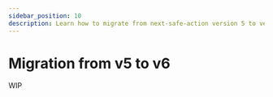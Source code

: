 ```yaml
---
sidebar_position: 10 
description: Learn how to migrate from next-safe-action version 5 to version 6.
---
```


# Migration from v5 to v6

WIP